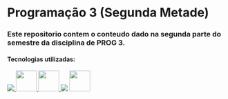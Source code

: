 # Programação 3 (Segunda Metade)
### Este repositorio contem o conteudo dado na segunda parte do semestre da disciplina de PROG 3.

#### Tecnologias utilizadas:

<div style="display: inline_block">
<a href="https://jdk.java.net/11/" target="_blank"><img src="https://img.icons8.com/color/48/000000/java-coffee-cup-logo--v1.png" target="_blank"/> </a>
<a href="https://maven.apache.org/download.cgi" target="_blank"> <img src="https://img.icons8.com/ios/50/e74c3c/maven-ios.png" width="48px"/> </a>
<a href="https://www.oracle.com/java/technologies/install-javafx-sdk.html" target="_blank"> <img src="https://img.icons8.com/nolan/64/scene-builder.png" width="48px"/> </a>
<a href="https://www.postgresql.org/download/" target="_blank"> <img src="https://img.icons8.com/color/48/000000/postgreesql.png"/></a>
<a href="https://dbeaver.io/download/" target="_blank"> <img src="https://img.icons8.com/dusk/64/000000/dbeaver.png" width="48"/> </a>
</div

